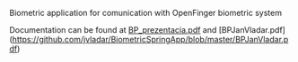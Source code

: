 Biometric application for comunication with OpenFinger biometric system

Documentation can be found at [BP_prezentacia.pdf](https://github.com/jvladar/BiometricSpringApp/blob/master/BP_prezentacia.pdf) and [BPJanVladar.pdf] (https://github.com/jvladar/BiometricSpringApp/blob/master/BPJanVladar.pdf)


